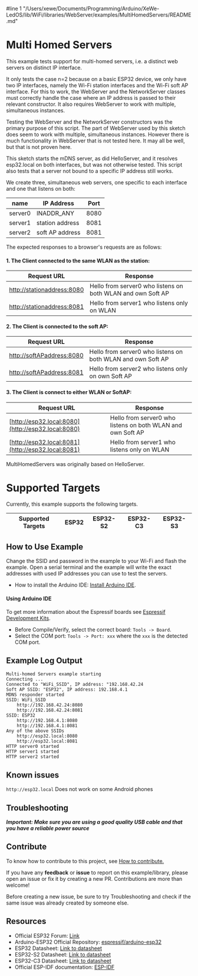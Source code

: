 #line 1 "/Users/xewe/Documents/Programming/Arduino/XeWe-LedOS/lib/WiFi/libraries/WebServer/examples/MultiHomedServers/README.md"
# Multi Homed Servers

This example tests support for multi-homed servers, i.e. a distinct web servers on distinct IP interface.

It only tests the case n=2 because on a basic ESP32 device, we only have two IP interfaces, namely the Wi-Fi station interfaces and the Wi-Fi soft AP interface.
For this to work, the WebServer and the NetworkServer classes must correctly handle the case where an IP address is passed to their relevant constructor.
It also requires WebServer to work with multiple, simultaneous instances.

Testing the WebServer and the NetworkServer constructors was the primary purpose of this script.
The part of WebServer used by this sketch does seem to work with multiple, simultaneous instances.
However there is much functionality in WebServer that is not tested here. It may all be well, but that is not proven here.

This sketch starts the mDNS server, as did HelloServer, and it resolves esp32.local on both interfaces, but was not otherwise tested.
This script also tests that a server not bound to a specific IP address still works.

We create three, simultaneous web servers, one specific to each interface and one that listens on both:

| name    | IP Address      | Port |
| ----    | ----------      | ---- |
| server0 | INADDR_ANY      | 8080 |
| server1 | station address | 8081 |
| server2 | soft AP address | 8081 |

The expected responses to a browser's requests are as follows:

#### 1. The Client connected to the same WLAN as the station:

| Request URL                | Response |
| -----------                | -------- |
| [http://stationaddress:8080](http://stationaddress:8080) | Hello from server0 who listens on both WLAN and own Soft AP |
| [http://stationaddress:8081](http://stationaddress:8081) | Hello from server1 who listens only on WLAN |

#### 2. The Client is connected to the soft AP:

| Request URL               | Response |
| -----------               | -------- |
| [http://softAPaddress:8080](http://softAPaddress:8080) | Hello from server0 who listens on both WLAN and own Soft AP |
| [http://softAPaddress:8081](http://softAPaddress:8081) | Hello from server2 who listens only on own Soft AP |

#### 3. The Client is connect to either WLAN or SoftAP:

| Request URL               | Response |
| -----------               | -------- |
| [http://esp32.local:8080](http://esp32.local:8080) | Hello from server0 who listens on both WLAN and own Soft AP |
| [http://esp32.local:8081](http://esp32.local:8081) | Hello from server1 who listens only on WLAN |

MultiHomedServers was originally based on HelloServer.

# Supported Targets

Currently, this example supports the following targets.

| Supported Targets | ESP32 | ESP32-S2 | ESP32-C3 | ESP32-S3 |
| ----------------- | ----- | -------- | -------- | -------- |

## How to Use Example

Change the SSID and password in the example to your Wi-Fi and flash the example.
Open a serial terminal and the example will write the exact addresses with used IP addresses you can use to test the servers.

* How to install the Arduino IDE: [Install Arduino IDE](https://github.com/espressif/arduino-esp32/tree/master/docs/arduino-ide).

#### Using Arduino IDE

To get more information about the Espressif boards see [Espressif Development Kits](https://www.espressif.com/en/products/devkits).

* Before Compile/Verify, select the correct board: `Tools -> Board`.
* Select the COM port: `Tools -> Port: xxx` where the `xxx` is the detected COM port.

## Example Log Output

```
Multi-homed Servers example starting
Connecting ...
Connected to "WiFi_SSID", IP address: "192.168.42.24
Soft AP SSID: "ESP32", IP address: 192.168.4.1
MDNS responder started
SSID: WiFi_SSID
	http://192.168.42.24:8080
	http://192.168.42.24:8081
SSID: ESP32
	http://192.168.4.1:8080
	http://192.168.4.1:8081
Any of the above SSIDs
	http://esp32.local:8080
	http://esp32.local:8081
HTTP server0 started
HTTP server1 started
HTTP server2 started
```

## Known issues

`http://esp32.local` Does not work on some Android phones

## Troubleshooting

***Important: Make sure you are using a good quality USB cable and that you have a reliable power source***

## Contribute

To know how to contribute to this project, see [How to contribute.](https://github.com/espressif/arduino-esp32/blob/master/CONTRIBUTING.rst)

If you have any **feedback** or **issue** to report on this example/library, please open an issue or fix it by creating a new PR. Contributions are more than welcome!

Before creating a new issue, be sure to try Troubleshooting and check if the same issue was already created by someone else.

## Resources

* Official ESP32 Forum: [Link](https://esp32.com)
* Arduino-ESP32 Official Repository: [espressif/arduino-esp32](https://github.com/espressif/arduino-esp32)
* ESP32 Datasheet: [Link to datasheet](https://www.espressif.com/sites/default/files/documentation/esp32_datasheet_en.pdf)
* ESP32-S2 Datasheet: [Link to datasheet](https://www.espressif.com/sites/default/files/documentation/esp32-s2_datasheet_en.pdf)
* ESP32-C3 Datasheet: [Link to datasheet](https://www.espressif.com/sites/default/files/documentation/esp32-c3_datasheet_en.pdf)
* Official ESP-IDF documentation: [ESP-IDF](https://idf.espressif.com)
